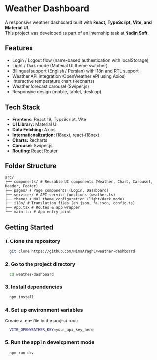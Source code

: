 
# Weather Dashboard

A responsive weather dashboard built with **React, TypeScript, Vite, and Material UI**.  
This project was developed as part of an internship task at **Nadin Soft**.


## Features

- Login / Logout flow (name-based authentication with localStorage)
- Light / Dark mode (Material UI theme switcher)
- Bilingual support (English / Persian) with i18n and RTL support
- Weather API integration (OpenWeather API using Axios)
- Interactive temperature chart (Recharts)
- Weather forecast carousel (Swiper.js)
- Responsive design (mobile, tablet, desktop)
## Tech Stack

- **Frontend:** React 19, TypeScript, Vite
- **UI Library:** Material UI
- **Data Fetching:** Axios
- **Internationalization:** i18next, react-i18next
- **Charts:** Recharts
- **Carousel:** Swiper.js
- **Routing:** React Router


## Folder Structure

```
src/
├── components/ # Reusable UI components (Weather, Chart, Carousel, Header, Footer)
├── pages/ # Page components (Login, Dashboard)
├── services/ # API service functions (weather.ts)
├── theme/ # MUI theme configuration (light/dark mode)
├── i18n/ # Translation files (en.json, fa.json, config.ts)
├── App.tsx # Routes & app wrapper
└── main.tsx # App entry point
```
## Getting Started

### 1. Clone the repository

```bash
  git clone https://github.com/NimaAraghi/weather-dashboard
```

### 2. Go to the project directory

```bash
  cd weather-dashboard
```

### 3. Install dependencies

```bash
  npm install
```

### 4. Set up environment variables

Create a .env file in the project root:

```bash
  VITE_OPENWEATHER_KEY=your_api_key_here
```

### 5. Run the app in development mode

```bash
  npm run dev
```
